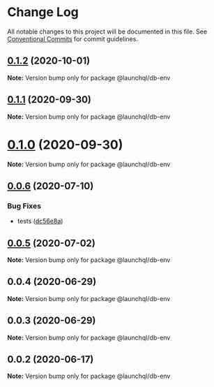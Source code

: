 # Change Log

All notable changes to this project will be documented in this file.
See [Conventional Commits](https://conventionalcommits.org) for commit guidelines.

## [0.1.2](https://github.com/launchql/launchql/compare/@launchql/db-env@0.1.1...@launchql/db-env@0.1.2) (2020-10-01)

**Note:** Version bump only for package @launchql/db-env





## [0.1.1](https://github.com/launchql/launchql/compare/@launchql/db-env@0.1.0...@launchql/db-env@0.1.1) (2020-09-30)

**Note:** Version bump only for package @launchql/db-env





# [0.1.0](https://github.com/launchql/launchql/compare/@launchql/db-env@0.0.6...@launchql/db-env@0.1.0) (2020-09-30)

**Note:** Version bump only for package @launchql/db-env





## [0.0.6](https://github.com/launchql/launchql/compare/@launchql/db-env@0.0.5...@launchql/db-env@0.0.6) (2020-07-10)


### Bug Fixes

* tests ([dc56e8a](https://github.com/launchql/launchql/commit/dc56e8aa103c62a271f2ea8824b2bcb7791aa6a4))





## [0.0.5](https://github.com/launchql/launchql/compare/@launchql/db-env@0.0.4...@launchql/db-env@0.0.5) (2020-07-02)

**Note:** Version bump only for package @launchql/db-env





## 0.0.4 (2020-06-29)

**Note:** Version bump only for package @launchql/db-env





## 0.0.3 (2020-06-29)

**Note:** Version bump only for package @launchql/db-env





## 0.0.2 (2020-06-17)

**Note:** Version bump only for package @launchql/db-env
